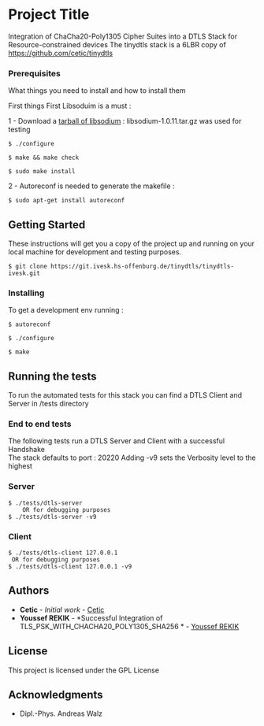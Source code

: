# Project Title

Integration of ChaCha20-Poly1305 Cipher Suites into a DTLS Stack for Resource-constrained devices
The tinydtls stack is a 6LBR copy of https://github.com/cetic/tinydtls

### Prerequisites

What things you need to install and how to install them

First things First Libsoduim is a must :

 1 - Download a [tarball of libsodium](https://download.libsodium.org/libsodium/releases) : libsodium-1.0.11.tar.gz was used for testing

```
$ ./configure

$ make && make check

$ sudo make install
```

 2 - Autoreconf is needed to generate the makefile :

```
$ sudo apt-get install autoreconf
```

## Getting Started

These instructions will get you a copy of the project up and running on your local machine for development and testing purposes.
```
$ git clone https://git.ivesk.hs-offenburg.de/tinydtls/tinydtls-ivesk.git
```

### Installing

To get a development env running :

```
$ autoreconf

$ ./configure

$ make
```


## Running the tests

To run the automated tests for this stack you can find a DTLS Client and Server in /tests directory

### End to end tests

The following tests run a DTLS Server and Client with a successful Handshake  
The stack defaults to port : 20220
Adding -v9 sets the Verbosity level to the highest

### Server
```
$ ./tests/dtls-server
	OR for debugging purposes
$ ./tests/dtls-server -v9
```

### Client
```
$ ./tests/dtls-client 127.0.0.1
 OR for debugging purposes
$ ./tests/dtls-client 127.0.0.1 -v9
```



## Authors

* **Cetic** - *Initial work* - [Cetic](https://github.com/cetic/tinydtls)
* **Youssef REKIK** - *Successful Integration of TLS_PSK_WITH_CHACHA20_POLY1305_SHA256 * - [Youssef REKIK](https://github.com/youssefrekik)

## License

This project is licensed under the GPL License 

## Acknowledgments

* Dipl.-Phys. Andreas Walz
